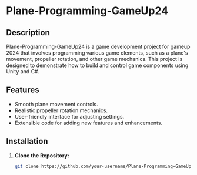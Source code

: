 # Plane-Programming-GameUp24

## Description
Plane-Programming-GameUp24 is a game development project for gameup 2024 that involves programming various game elements, such as a plane's movement, propeller rotation, and other game mechanics. This project is designed to demonstrate how to build and control game components using Unity and C#.

## Features
- Smooth plane movement controls.
- Realistic propeller rotation mechanics.
- User-friendly interface for adjusting settings.
- Extensible code for adding new features and enhancements.

## Installation

1. **Clone the Repository:**
   ```bash
   git clone https://github.com/your-username/Plane-Programming-GameUp24.git